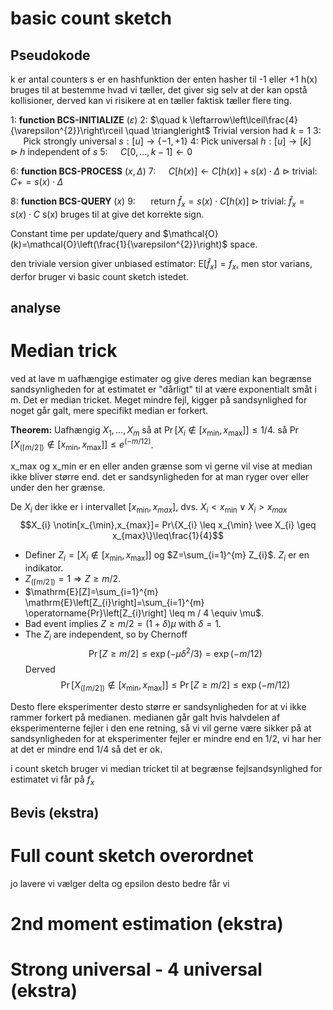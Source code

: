 # basic count sketch
## Pseudokode
k er antal counters
s er en hashfunktion der enten hasher til -1 eller +1
h(x) bruges til at bestemme hvad vi tæller, det giver sig selv at der kan opstå kollisioner, derved kan vi risikere at en tæller faktisk tæller flere ting. 

1: **function BCS-INITIALIZE** $(\varepsilon)$
2: $\quad k \leftarrow\left\lceil\frac{4}{\varepsilon^{2}}\right\rceil \quad \triangleright$ Trivial version had $k=1$
3: $\quad$ Pick strongly universal $s:[u] \rightarrow\{-1,+1\}$
4: Pick universal $h:[u] \rightarrow[k] \quad \triangleright h$ independent of $s$
5: $\quad C[0, \ldots, k-1] \leftarrow 0$

6: **function BCS-PROCESS** $(x, \Delta)$
7: $\quad C[h(x)] \leftarrow C[h(x)]+s(x) \cdot \Delta$    $\triangleright$ trivial: $C+=s(x) \cdot \Delta$ 

8: **function BCS-QUERY** $(x)$
9: $\quad$ return $\hat{f}_{x}=s(x) \cdot C[h(x)]$    $\triangleright$ trivial: $\hat{f}_{x}=s(x) \cdot C$ 
s(x) bruges til at give det korrekte sign. 

Constant time per update/query and $\mathcal{O}(k)=\mathcal{O}\left(\frac{1}{\varepsilon^{2}}\right)$ space.

den triviale version giver  unbiased estimator: $\mathrm{E}\left[\hat{f}_{x}\right]=f_{x}$, men stor varians, derfor bruger vi basic count sketch istedet. 
## analyse 


# Median trick 
ved at lave m uafhængige estimater og give deres median kan begrænse sandsynligheden for at estimatet er "dårligt" til at være exponentialt småt i m. Det er median tricket. Meget mindre fejl, kigger på sandsynlighed for noget går galt, mere specifikt median er forkert. 

**Theorem:** Uafhængig $X_{1}, \ldots, X_{m}$ så at $\operatorname{Pr}\left[X_{i} \notin\left[x_{\min }, x_{\max }\right]\right] \leq 1 / 4$.
så $\operatorname{Pr}\left[X_{(\lceil m / 2\rceil)} \notin\left[x_{\min }, x_{\max }\right]\right] \leq e^{(-m / 12)}$.

x_max og x_min er en eller anden grænse som vi gerne vil vise at median ikke bliver større end. det er sandsynligheden for at man ryger over eller under den her grænse. 


De $X_{i}$ der ikke er i intervallet $[x_{\min},x_{max}]$, dvs. $X_{i}<x_{\min} \vee X_{i}> x_{max}$
$$X_{i} \notin[x_{\min},x_{max}]= Pr\{X_{i} \leq x_{\min} \vee X_{i} \geq x_{max}\}\leq\frac{1}{4}$$
- Definer $Z_{i}=\left[X_{i} \notin\left[x_{\min }, x_{\max }\right]\right]$ og $Z=\sum_{i=1}^{m} Z_{i}$. $Z_i$ er en indikator. 
- $Z_{(\lceil m / 2\rceil)}=1 \Longrightarrow Z \geq m / 2$.
- $\mathrm{E}[Z]=\sum_{i=1}^{m} \mathrm{E}\left[Z_{i}\right]=\sum_{i=1}^{m} \operatorname{Pr}\left[Z_{i}\right] \leq m / 4 \equiv \mu$.
- Bad event implies $Z \geq m / 2=(1+\delta) \mu$ with $\delta=1$.
- The $Z_{i}$ are independent, so by Chernoff
$$
\operatorname{Pr}[Z \geq m / 2] \leq \exp \left(-\mu \delta^{2} / 3\right)=\exp (-m / 12)
$$
Derved
$$
\operatorname{Pr}\left[X_{(\lceil m / 2\rceil)} \notin\left[x_{\min }, x_{\max }\right]\right] \leq \operatorname{Pr}[Z \geq m / 2] \leq \exp (-m / 12)
$$

Desto flere eksperimenter desto større er sandsynligheden for at vi ikke rammer forkert på medianen. medianen går galt hvis halvdelen af eksperimenterne fejler i den ene retning, så vi vil gerne være sikker på at sandsynligheden for at eksperimenter fejler er mindre end en 1/2, vi har her at det er mindre end 1/4 så det er ok. 

i count sketch bruger vi median tricket til at begrænse fejlsandsynlighed for estimatet vi får på $f_x$ 
## Bevis (ekstra)
# Full count sketch overordnet
jo lavere vi vælger delta og epsilon desto bedre får vi 

# 2nd moment estimation (ekstra)

# Strong universal - 4 universal (ekstra)






